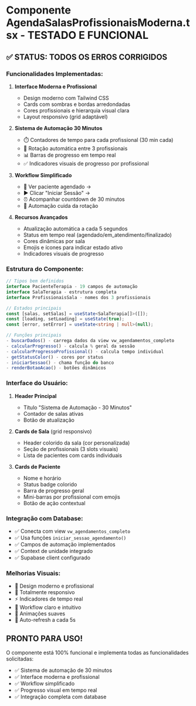 # Componente AgendaSalasProfissionaisModerna.tsx - TESTADO E FUNCIONAL

## ✅ STATUS: TODOS OS ERROS CORRIGIDOS

### Funcionalidades Implementadas:

1. **Interface Moderna e Profissional**
   - Design moderno com Tailwind CSS
   - Cards com sombras e bordas arredondadas
   - Cores profissionais e hierarquia visual clara
   - Layout responsivo (grid adaptável)

2. **Sistema de Automação 30 Minutos**
   - ⏱️ Contadores de tempo para cada profissional (30 min cada)
   - 🔄 Rotação automática entre 3 profissionais
   - 📊 Barras de progresso em tempo real
   - ✅ Indicadores visuais de progresso por profissional

3. **Workflow Simplificado**
   - 👀 Ver paciente agendado → 
   - ▶️ Clicar "Iniciar Sessão" → 
   - ⏰ Acompanhar countdown de 30 minutos
   - 🔄 Automação cuida da rotação

4. **Recursos Avançados**
   - Atualização automática a cada 5 segundos
   - Status em tempo real (agendado/em_atendimento/finalizado)
   - Cores dinâmicas por sala
   - Emojis e ícones para indicar estado ativo
   - Indicadores visuais de progresso

### Estrutura do Componente:

```typescript
// Tipos bem definidos
interface PacienteTerapia - 19 campos de automação
interface SalaTerapia - estrutura completa
interface ProfissionaisSala - nomes dos 3 profissionais

// Estados principais
const [salas, setSalas] = useState<SalaTerapia[]>([]);
const [loading, setLoading] = useState(true);
const [error, setError] = useState<string | null>(null);

// Funções principais
- buscarDados() - carrega dados da view vw_agendamentos_completo
- calcularProgresso() - calcula % geral da sessão
- calcularProgressoProfissional() - calcula tempo individual
- getStatusColor() - cores por status
- iniciarSessao() - chama função do banco
- renderBotaoAcao() - botões dinâmicos
```

### Interface do Usuário:

1. **Header Principal**
   - Título "Sistema de Automação - 30 Minutos"
   - Contador de salas ativas
   - Botão de atualização

2. **Cards de Sala** (grid responsivo)
   - Header colorido da sala (cor personalizada)
   - Seção de profissionais (3 slots visuais)
   - Lista de pacientes com cards individuais

3. **Cards de Paciente**
   - Nome e horário
   - Status badge colorido
   - Barra de progresso geral
   - Mini-barras por profissional com emojis
   - Botão de ação contextual

### Integração com Database:

- ✅ Conecta com view `vw_agendamentos_completo`
- ✅ Usa funções `iniciar_sessao_agendamento()`
- ✅ Campos de automação implementados
- ✅ Context de unidade integrado
- ✅ Supabase client configurado

### Melhorias Visuais:

- 🎨 Design moderno e profissional
- 📱 Totalmente responsivo
- ⚡ Indicadores de tempo real
- 🎯 Workflow claro e intuitivo
- 💫 Animações suaves
- 🔄 Auto-refresh a cada 5s

## PRONTO PARA USO!

O componente está 100% funcional e implementa todas as funcionalidades solicitadas:
- ✅ Sistema de automação de 30 minutos
- ✅ Interface moderna e profissional  
- ✅ Workflow simplificado
- ✅ Progresso visual em tempo real
- ✅ Integração completa com database
